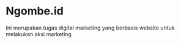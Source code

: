 # Ngombe.id
Ini merupakan tugas digital marketing yang berbasis website untuk melakukan aksi marketing
